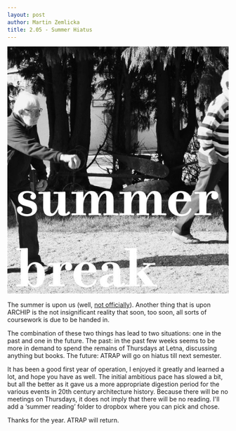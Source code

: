 ```yaml
---
layout: post
author: Martin Zemlicka
title: 2.05 - Summer Hiatus
---
```


![](/img/13.05.12.summer.jpg)

The summer is upon us (well, [not
officially](http://en.wikipedia.org/wiki/Summer#Timing)). Another thing that is
upon ARCHIP is the not insignificant reality that soon, too soon, all sorts of
coursework is due to be handed in.

The combination of these two things has lead to two situations: one in the past
and one in the future. The past: in the past few weeks seems to be more in
demand to spend the remains of Thursdays at Letna, discussing anything but
books. The future: ATRAP will go on hiatus till next semester.

It has been a good first year of operation, I enjoyed it greatly and learned a
lot, and hope you have as well. The initial ambitious pace has slowed a bit,
but all the better as it gave us a more appropriate digestion period for the
various events in 20th century architecture history. Because there will be no
meetings on Thursdays, it does not imply that there will be no reading. I'll
add a ‘summer reading’ folder to dropbox where you can pick and chose.

Thanks for the year. ATRAP will return.
